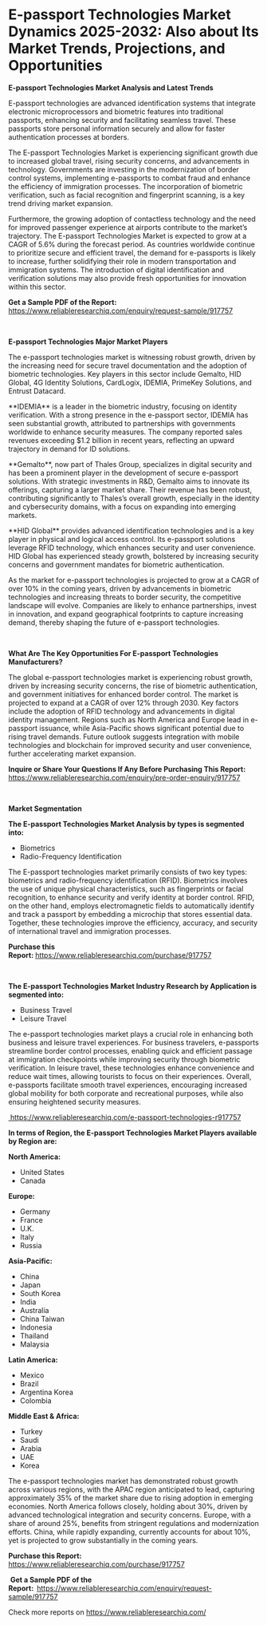 <p><h1>E-passport Technologies Market Dynamics 2025-2032: Also about Its Market Trends, Projections, and Opportunities</h1></p><p><strong>E-passport Technologies Market Analysis and Latest Trends</strong></p>
<p><p>E-passport technologies are advanced identification systems that integrate electronic microprocessors and biometric features into traditional passports, enhancing security and facilitating seamless travel. These passports store personal information securely and allow for faster authentication processes at borders. </p><p>The E-passport Technologies Market is experiencing significant growth due to increased global travel, rising security concerns, and advancements in technology. Governments are investing in the modernization of border control systems, implementing e-passports to combat fraud and enhance the efficiency of immigration processes. The incorporation of biometric verification, such as facial recognition and fingerprint scanning, is a key trend driving market expansion.</p><p>Furthermore, the growing adoption of contactless technology and the need for improved passenger experience at airports contribute to the market’s trajectory. The E-passport Technologies Market is expected to grow at a CAGR of 5.6% during the forecast period. As countries worldwide continue to prioritize secure and efficient travel, the demand for e-passports is likely to increase, further solidifying their role in modern transportation and immigration systems. The introduction of digital identification and verification solutions may also provide fresh opportunities for innovation within this sector.</p></p>
<p><strong>Get a Sample PDF of the Report:&nbsp;</strong> <a href="https://www.reliableresearchiq.com/enquiry/request-sample/917757?utm_campaign=1170&utm_medium=2&utm_source=Github&utm_content=ia&utm_term=11032025&utm_id=e-passport-technologies">https://www.reliableresearchiq.com/enquiry/request-sample/917757</a></p>
<p>&nbsp;</p>
<p><strong>E-passport Technologies Major Market Players</strong></p>
<p><p>The e-passport technologies market is witnessing robust growth, driven by the increasing need for secure travel documentation and the adoption of biometric technologies. Key players in this sector include Gemalto, HID Global, 4G Identity Solutions, CardLogix, IDEMIA, PrimeKey Solutions, and Entrust Datacard.</p><p>**IDEMIA** is a leader in the biometric industry, focusing on identity verification. With a strong presence in the e-passport sector, IDEMIA has seen substantial growth, attributed to partnerships with governments worldwide to enhance security measures. The company reported sales revenues exceeding $1.2 billion in recent years, reflecting an upward trajectory in demand for ID solutions.</p><p>**Gemalto**, now part of Thales Group, specializes in digital security and has been a prominent player in the development of secure e-passport solutions. With strategic investments in R&D, Gemalto aims to innovate its offerings, capturing a larger market share. Their revenue has been robust, contributing significantly to Thales’s overall growth, especially in the identity and cybersecurity domains, with a focus on expanding into emerging markets.</p><p>**HID Global** provides advanced identification technologies and is a key player in physical and logical access control. Its e-passport solutions leverage RFID technology, which enhances security and user convenience. HID Global has experienced steady growth, bolstered by increasing security concerns and government mandates for biometric authentication.</p><p>As the market for e-passport technologies is projected to grow at a CAGR of over 10% in the coming years, driven by advancements in biometric technologies and increasing threats to border security, the competitive landscape will evolve. Companies are likely to enhance partnerships, invest in innovation, and expand geographical footprints to capture increasing demand, thereby shaping the future of e-passport technologies.</p></p>
<p>&nbsp;</p>
<p><strong>What Are The Key Opportunities For E-passport Technologies Manufacturers?</strong></p>
<p><p>The global e-passport technologies market is experiencing robust growth, driven by increasing security concerns, the rise of biometric authentication, and government initiatives for enhanced border control. The market is projected to expand at a CAGR of over 12% through 2030. Key factors include the adoption of RFID technology and advancements in digital identity management. Regions such as North America and Europe lead in e-passport issuance, while Asia-Pacific shows significant potential due to rising travel demands. Future outlook suggests integration with mobile technologies and blockchain for improved security and user convenience, further accelerating market expansion.</p></p>
<p><strong>Inquire or Share Your Questions If Any Before Purchasing This Report:</strong> <a href="https://www.reliableresearchiq.com/enquiry/pre-order-enquiry/917757?utm_campaign=1170&utm_medium=2&utm_source=Github&utm_content=ia&utm_term=11032025&utm_id=e-passport-technologies">https://www.reliableresearchiq.com/enquiry/pre-order-enquiry/917757</a></p>
<p>&nbsp;</p>
<p><strong>Market Segmentation</strong></p>
<p><strong>The E-passport Technologies Market Analysis by types is segmented into:</strong></p>
<p><ul><li>Biometrics</li><li>Radio-Frequency Identification</li></ul></p>
<p><p>The E-passport technologies market primarily consists of two key types: biometrics and radio-frequency identification (RFID). Biometrics involves the use of unique physical characteristics, such as fingerprints or facial recognition, to enhance security and verify identity at border control. RFID, on the other hand, employs electromagnetic fields to automatically identify and track a passport by embedding a microchip that stores essential data. Together, these technologies improve the efficiency, accuracy, and security of international travel and immigration processes.</p></p>
<p><strong>Purchase this Report:&nbsp;</strong><a href="https://www.reliableresearchiq.com/purchase/917757?utm_campaign=1170&utm_medium=2&utm_source=Github&utm_content=ia&utm_term=11032025&utm_id=e-passport-technologies">https://www.reliableresearchiq.com/purchase/917757</a></p>
<p>&nbsp;</p>
<p><strong>The E-passport Technologies Market Industry Research by Application is segmented into:</strong></p>
<p><ul><li>Business Travel</li><li>Leisure Travel</li></ul></p>
<p><p>The e-passport technologies market plays a crucial role in enhancing both business and leisure travel experiences. For business travelers, e-passports streamline border control processes, enabling quick and efficient passage at immigration checkpoints while improving security through biometric verification. In leisure travel, these technologies enhance convenience and reduce wait times, allowing tourists to focus on their experiences. Overall, e-passports facilitate smooth travel experiences, encouraging increased global mobility for both corporate and recreational purposes, while also ensuring heightened security measures.</p></p>
<p><a href="https://www.reliableresearchiq.com/e-passport-technologies-r917757?utm_campaign=1170&utm_medium=2&utm_source=Github&utm_content=ia&utm_term=11032025&utm_id=e-passport-technologies">&nbsp;https://www.reliableresearchiq.com/e-passport-technologies-r917757</a></p>
<p><strong>In terms of Region, the E-passport Technologies Market Players available by Region are:</strong></p>
<p>
    <p> <strong> North America: </strong>
        <ul>
            <li>United States</li>
            <li>Canada</li>
        </ul>
        </p> 
    <p> <strong> Europe: </strong>
        <ul>
            <li>Germany</li>
            <li>France</li>
            <li>U.K.</li>
            <li>Italy</li>
            <li>Russia</li>
        </ul>
        </p> 
    <p> <strong> Asia-Pacific: </strong>
        <ul>
            <li>China</li>
            <li>Japan</li>
            <li>South Korea</li>
            <li>India</li>
            <li>Australia</li>
            <li>China Taiwan</li>
            <li>Indonesia</li>
            <li>Thailand</li>
            <li>Malaysia</li>
        </ul>
        </p> 
    <p> <strong> Latin America: </strong>
        <ul>
            <li>Mexico</li>
            <li>Brazil</li>
            <li>Argentina Korea</li>
            <li>Colombia</li>
        </ul>
        </p> 
    <p> <strong> Middle East & Africa: </strong>
        <ul>
            <li>Turkey</li>
            <li>Saudi</li>
            <li>Arabia</li>
            <li>UAE</li>
            <li>Korea</li>
        </ul>
    </p>
    </p>
<p><p>The e-passport technologies market has demonstrated robust growth across various regions, with the APAC region anticipated to lead, capturing approximately 35% of the market share due to rising adoption in emerging economies. North America follows closely, holding about 30%, driven by advanced technological integration and security concerns. Europe, with a share of around 25%, benefits from stringent regulations and modernization efforts. China, while rapidly expanding, currently accounts for about 10%, yet is projected to grow substantially in the coming years.</p></p>
<p><strong>Purchase this Report: </strong><a href="https://www.reliableresearchiq.com/purchase/917757?utm_campaign=1170&utm_medium=2&utm_source=Github&utm_content=ia&utm_term=11032025&utm_id=e-passport-technologies">https://www.reliableresearchiq.com/purchase/917757</a></p>
<p>&nbsp;<strong>Get a Sample PDF of the Report:&nbsp;&nbsp;</strong><a href="https://www.reliableresearchiq.com/enquiry/request-sample/917757?utm_campaign=1170&utm_medium=2&utm_source=Github&utm_content=ia&utm_term=11032025&utm_id=e-passport-technologies">https://www.reliableresearchiq.com/enquiry/request-sample/917757</a></p>
<p><strong></strong></p>
<p>Check more reports on <a href="https://www.reliableresearchiq.com/?utm_campaign=1170&utm_medium=2&utm_source=Github&utm_content=ia&utm_term=11032025&utm_id=e-passport-technologies">https://www.reliableresearchiq.com/</a></p>